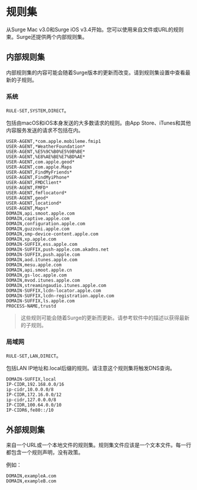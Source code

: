 # 规则集

从Surge Mac v3.0和Surge iOS v3.4开始。您可以使用来自文件或URL的规则束。Surge还提供两个内部规则集。

## 内部规则集

内部规则集的内容可能会随着Surge版本的更新而改变。请到规则集设置中查看最新的子规则。

### 系统

`RULE-SET,SYSTEM,DIRECT`。

包括由macOS和iOS本身发送的大多数请求的规则。由App Store、iTunes和其他内容服务发送的请求不包括在内。

```
USER-AGENT,*com.apple.mobileme.fmip1
USER-AGENT,*WeatherFoundation*
USER-AGENT,%E5%9C%B0%E5%9B%BE*
USER-AGENT,%E8%AE%BE%E7%BD%AE*
USER-AGENT,com.apple.geod*
USER-AGENT,com.apple.Maps
USER-AGENT,FindMyFriends*
USER-AGENT,FindMyiPhone*
USER-AGENT,FMDClient*
USER-AGENT,FMFD*
USER-AGENT,fmflocatord*
USER-AGENT,geod*
USER-AGENT,locationd*
USER-AGENT,Maps*
DOMAIN,api.smoot.apple.com
DOMAIN,captive.apple.com
DOMAIN,configuration.apple.com
DOMAIN,guzzoni.apple.com
DOMAIN,smp-device-content.apple.com
DOMAIN,xp.apple.com
DOMAIN-SUFFIX,ess.apple.com
DOMAIN-SUFFIX,push-apple.com.akadns.net
DOMAIN-SUFFIX,push.apple.com
DOMAIN,aod.itunes.apple.com
DOMAIN,mesu.apple.com
DOMAIN,api.smoot.apple.cn
DOMAIN,gs-loc.apple.com
DOMAIN,mvod.itunes.apple.com
DOMAIN,streamingaudio.itunes.apple.com
DOMAIN-SUFFIX,lcdn-locator.apple.com
DOMAIN-SUFFIX,lcdn-registration.apple.com
DOMAIN-SUFFIX,ls.apple.com
PROCESS-NAME,trustd
```

> 这些规则可能会随着Surge的更新而更新。请参考软件中的描述以获得最新的子规则。


### 局域网

`RULE-SET,LAN,DIRECT`。

包括LAN IP地址和.local后缀的规则。请注意这个规则集将触发DNS查询。

```
DOMAIN-SUFFIX,local
IP-CIDR,192.168.0.0/16
ip-cidr,10.0.0.0/8
IP-CIDR,172.16.0.0/12
ip-cidr,127.0.0.0/8
IP-CIDR,100.64.0.0/10
IP-CIDR6,fe80::/10
```


## 外部规则集

来自一个URL或一个本地文件的规则集。规则集文件应该是一个文本文件。每一行都包含一个规则声明，没有政策。

例如：

```
DOMAIN,exampleA.com
DOMAIN,exampleB.com
```